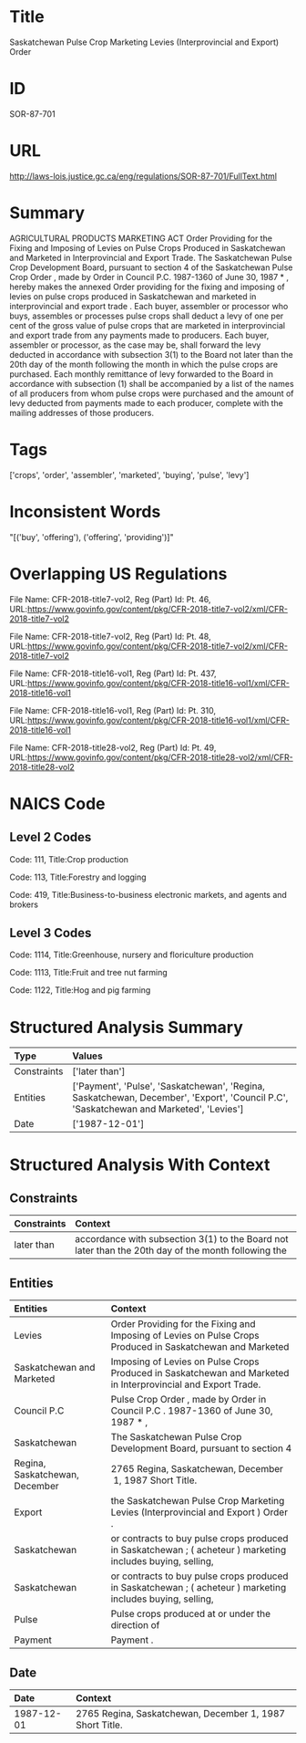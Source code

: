 # Title
Saskatchewan Pulse Crop Marketing Levies (Interprovincial and Export) Order


# ID
SOR-87-701

# URL
http://laws-lois.justice.gc.ca/eng/regulations/SOR-87-701/FullText.html


# Summary
AGRICULTURAL PRODUCTS MARKETING ACT Order Providing for the Fixing and Imposing of Levies on Pulse Crops Produced in Saskatchewan and Marketed in Interprovincial and Export Trade.
The Saskatchewan Pulse Crop Development Board, pursuant to section 4 of the  Saskatchewan Pulse Crop Order , made by Order in Council P.C. 1987-1360 of June 30, 1987 * , hereby makes the annexed  Order providing for the fixing and imposing of levies on pulse crops produced in Saskatchewan and marketed in interprovincial and export trade .
Each buyer, assembler or processor who buys, assembles or processes pulse crops shall deduct a levy of one per cent of the gross value of pulse crops that are marketed in interprovincial and export trade from any payments made to producers.
Each buyer, assembler or processor, as the case may be, shall forward the levy deducted in accordance with subsection 3(1) to the Board not later than the 20th day of the month following the month in which the pulse crops are purchased.
Each monthly remittance of levy forwarded to the Board in accordance with subsection (1) shall be accompanied by a list of the names of all producers from whom pulse crops were purchased and the amount of levy deducted from payments made to each producer, complete with the mailing addresses of those producers.


# Tags
['crops', 'order', 'assembler', 'marketed', 'buying', 'pulse', 'levy']


# Inconsistent Words
"[('buy', 'offering'), ('offering', 'providing')]"


# Overlapping US Regulations
File Name: CFR-2018-title7-vol2, Reg (Part) Id: Pt. 46, URL:https://www.govinfo.gov/content/pkg/CFR-2018-title7-vol2/xml/CFR-2018-title7-vol2

File Name: CFR-2018-title7-vol2, Reg (Part) Id: Pt. 48, URL:https://www.govinfo.gov/content/pkg/CFR-2018-title7-vol2/xml/CFR-2018-title7-vol2

File Name: CFR-2018-title16-vol1, Reg (Part) Id: Pt. 437, URL:https://www.govinfo.gov/content/pkg/CFR-2018-title16-vol1/xml/CFR-2018-title16-vol1

File Name: CFR-2018-title16-vol1, Reg (Part) Id: Pt. 310, URL:https://www.govinfo.gov/content/pkg/CFR-2018-title16-vol1/xml/CFR-2018-title16-vol1

File Name: CFR-2018-title28-vol2, Reg (Part) Id: Pt. 49, URL:https://www.govinfo.gov/content/pkg/CFR-2018-title28-vol2/xml/CFR-2018-title28-vol2




# NAICS Code
## Level 2 Codes
Code: 111, Title:Crop production

Code: 113, Title:Forestry and logging

Code: 419, Title:Business-to-business electronic markets, and agents and brokers




## Level 3 Codes
Code: 1114, Title:Greenhouse, nursery and floriculture production

Code: 1113, Title:Fruit and tree nut farming

Code: 1122, Title:Hog and pig farming







# Structured Analysis Summary
| Type        | Values                                                                                                                                 |
|:------------|:---------------------------------------------------------------------------------------------------------------------------------------|
| Constraints | ['later than']                                                                                                                         |
| Entities    | ['Payment', 'Pulse', 'Saskatchewan', 'Regina, Saskatchewan, December', 'Export', 'Council P.C', 'Saskatchewan and Marketed', 'Levies'] |
| Date        | ['1987-12-01']                                                                                                                         |


# Structured Analysis With Context
 


## Constraints
| Constraints   | Context                                                                                             |
|:--------------|:----------------------------------------------------------------------------------------------------|
| later than    | accordance with subsection 3(1) to the Board not later than the 20th day of the month following the |


## Entities
| Entities                       | Context                                                                                                       |
|:-------------------------------|:--------------------------------------------------------------------------------------------------------------|
| Levies                         | Order Providing for the Fixing and Imposing of Levies on Pulse Crops Produced in Saskatchewan and Marketed    |
| Saskatchewan and Marketed      | Imposing of Levies on Pulse Crops Produced in Saskatchewan and Marketed  in Interprovincial and Export Trade. |
| Council P.C                    | Pulse Crop Order , made by Order in Council P.C . 1987-1360 of June 30, 1987 * ,                              |
| Saskatchewan                   | The  Saskatchewan Pulse Crop Development Board, pursuant to section 4                                         |
| Regina, Saskatchewan, December | 2765  Regina, Saskatchewan, December  1, 1987 Short Title.                                                    |
| Export                         | the Saskatchewan Pulse Crop Marketing Levies (Interprovincial and Export ) Order .                            |
| Saskatchewan                   | or contracts to buy pulse crops produced in Saskatchewan ; ( acheteur ) marketing includes buying, selling,   |
| Saskatchewan                   | or contracts to buy pulse crops produced in Saskatchewan ; ( acheteur ) marketing includes buying, selling,   |
| Pulse                          | Pulse crops produced at or under the direction of                                                             |
| Payment                        | Payment .                                                                                                     |


## Date
| Date       | Context                                                  |
|:-----------|:---------------------------------------------------------|
| 1987-12-01 | 2765 Regina, Saskatchewan, December 1, 1987 Short Title. |



